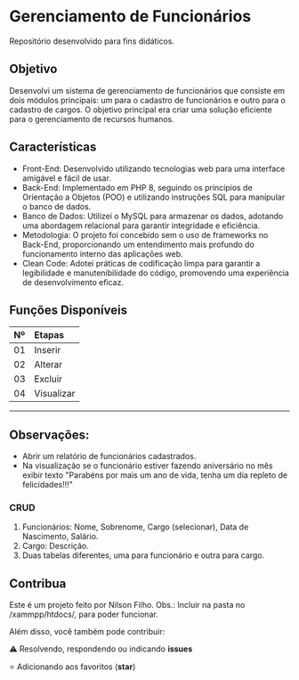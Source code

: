<h1>
    <span> Gerenciamento de Funcionários</span>
</h1>

Repositório desenvolvido para fins didáticos.

## Objetivo
Desenvolvi um sistema de gerenciamento de funcionários que consiste em dois módulos principais: um para o cadastro de funcionários e outro para o cadastro de cargos. O objetivo principal era criar uma solução eficiente para o gerenciamento de recursos humanos.

## Características
* Front-End: Desenvolvido utilizando tecnologias web para uma interface amigável e fácil de usar.
* Back-End: Implementado em PHP 8, seguindo os princípios de Orientação a Objetos (POO) e utilizando instruções SQL para manipular o banco de dados.
* Banco de Dados: Utilizei o MySQL para armazenar os dados, adotando uma abordagem relacional para garantir integridade e eficiência.
* Metodologia: O projeto foi concebido sem o uso de frameworks no Back-End, proporcionando um entendimento mais profundo do funcionamento interno das aplicações web.
* Clean Code: Adotei práticas de codificação limpa para garantir a legibilidade e manutenibilidade do código, promovendo uma experiência de desenvolvimento eficaz.

## Funções Disponíveis
<table>
  <thead>
    <tr align="left">
      <th>Nº</th>
      <th>Etapas</th>
    </tr>
  </thead>
  <tbody align="left">
    <tr>
      <td>01</td>
      <td>Inserir</td>
    </tr>
    <tr>
      <td>02</td>
      <td>Alterar</td>
    </tr>
    <tr>
      <td>03</td>
      <td>Excluir</td>
    </tr>
    <tr>
      <td>04</td>
      <td>Visualizar</td>
    </tr>
  </tbody>
</table>

---
##  Observações:
* Abrir um relatório de funcionários cadastrados.
* Na visualização se o funcionário estiver fazendo aniversário no mês exibir texto "Parabéns por mais um ano de vida, tenha um dia repleto de felicidades!!!"

### CRUD 
1. Funcionários: Nome, Sobrenome, Cargo (selecionar), Data de Nascimento, Salário.
2. Cargo: Descrição.
3. Duas tabelas diferentes, uma para funcionário e outra para cargo.

## Contribua

 Este é um projeto feito por Nilson Filho.
 Obs.: Incluir na pasta no /xammpp/htdocs/, para poder funcionar.
 
 Além disso, você também pode contribuir:
 
⚠️ Resolvendo, respondendo ou indicando **issues**

⭐ Adicionando aos favoritos (**star**) 
